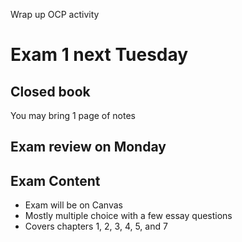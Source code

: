 Wrap up OCP activity

Exam 1 next Tuesday
===================

Closed book
-----------

You may bring 1 page of notes

Exam review on Monday
---------------------

Exam Content
------------

- Exam will be on Canvas
- Mostly multiple choice with a few essay questions
- Covers chapters 1, 2, 3, 4, 5, and 7
